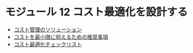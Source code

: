 # モジュール 12 コスト最適化を設計する

- [コスト管理のソリューション](mod12-01-cost-management.md)
- [コストを最小限に抑えるための推奨事項](mod12-02-cost-best-practice.md)
- [コスト最適化チェックリスト](mod12-03-cost-checklist.md)
